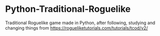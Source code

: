 # Python-Traditional-Roguelike
Traditional Roguelike game made in Python, after following, studying and changing things from 
https://rogueliketutorials.com/tutorials/tcod/v2/
